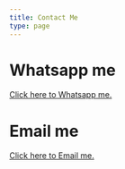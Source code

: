 ```yaml
---
title: Contact Me
type: page
---
```

# Whatsapp me
[Click here to Whatsapp me.](https://api.whatsapp.com/send/?phone=6583245565&text=Hi%21+I%27m+looking+for+a+literature+or+history+tutor+%3A%29+&type=phone_number&app_absent=0)

# Email me
[Click here to Email me.](mailto:crystal@loveyourhumanities.com)